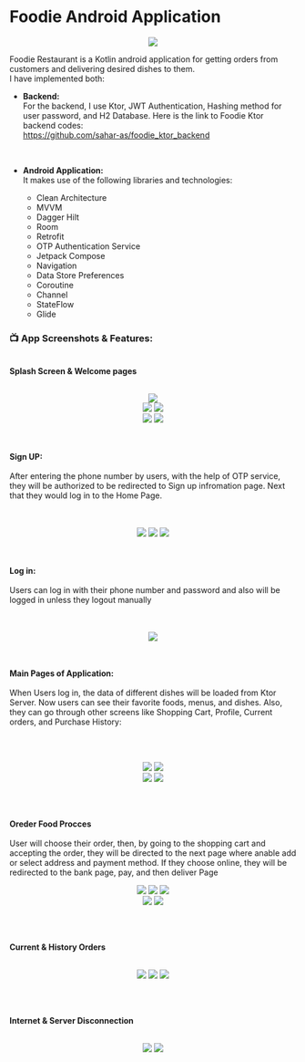# Foodie Android Application
<p align="center">
  <img src="https://user-images.githubusercontent.com/63088252/235286890-088cde89-9dee-4c0f-99d6-09bb126a50b7.png" />
  </p>
  
Foodie Restaurant is a Kotlin android application for getting orders from customers and delivering desired dishes to them. <br />
I have implemented both: <br />
- **Backend:**<br />
  For the backend, I use Ktor, JWT Authentication, Hashing method for user password, and H2 Database. Here is the link to Foodie Ktor backend codes:<br />
  https://github.com/sahar-as/foodie_ktor_backend<br />
  
  <br />
 - **Android Application:** <br />
   It makes use of the following libraries and technologies: <br />
    - Clean Architecture
    - MVVM
    - Dagger Hilt 
    - Room
    - Retrofit
    - OTP Authentication Service
    - Jetpack Compose
    - Navigation
    - Data Store Preferences
    - Coroutine
    - Channel
    - StateFlow
    - Glide

### 📺 App Screenshots & Features:
<br />
<b>Splash Screen & Welcome pages</b> <br /><br /> 
<p align="center"><img src="https://user-images.githubusercontent.com/63088252/235288261-054fec97-8f74-4ea3-ba90-dbdaaa009d91.jpg" /><br /> 
  <img src="https://user-images.githubusercontent.com/63088252/235288265-f483f609-0514-41d4-9bbe-e3f94ecc30a6.jpg" /> <img src="https://user-images.githubusercontent.com/63088252/235288271-33da11b1-9e7a-4505-ad19-98c36f5e54c1.jpg" /> <br />  <img src="https://user-images.githubusercontent.com/63088252/235288273-f515c995-e190-448f-ba2f-57142308588c.jpg" /> <img src="https://user-images.githubusercontent.com/63088252/235288274-34e549bd-efba-4678-b3a9-2a4cc036d9e8.jpg" /></p>
<br />

<br />
<b>Sign UP:</b><br /><br /> 
  After entering the phone number by users, with the help of OTP service, they will be authorized to be redirected to Sign up infromation page. Next that they would log in to the Home Page.<br /> <br /><br /> 
<p align="center"><img src="https://user-images.githubusercontent.com/63088252/235296812-103e2537-a521-4759-82bb-d20bdb6d8668.jpg" />
  <img src="https://user-images.githubusercontent.com/63088252/235296815-f88e6680-7065-4bfe-a9a2-61ed500ccbd6.jpg" /> <img src="https://user-images.githubusercontent.com/63088252/235296825-d19bfcf5-2747-48ba-946e-5b0d2d91d257.jpg" /></p>
<br />


<br />
<b>Log in: </b> <br /><br /> 
  Users can log in with their phone number and password and also will be logged in unless they logout manually <br /><br /> <br />
<p align="center"><img src="https://user-images.githubusercontent.com/63088252/235296884-2332d5aa-2ca2-487a-abca-b8f8f004b125.jpg" /><br /> 
<br />

  
<br />
<p text-align: left> <b>Main Pages of Application: </b> <br /><br /> 
  When Users log in, the data of different dishes will be loaded from Ktor Server. Now users can see their favorite foods, menus, and dishes. Also, they can go through other screens like Shopping Cart, Profile, Current orders, and Purchase History:</p><br /><br /> 
<p align="center"><img src="https://user-images.githubusercontent.com/63088252/235294173-94f28bdb-58b3-4669-8f51-ba965806438e.jpg" />
  <img src="https://user-images.githubusercontent.com/63088252/235294183-7d4e7d81-6665-4b6a-bb29-69e84ac60da2.jpg" /> <br />  <img src="https://user-images.githubusercontent.com/63088252/235294193-f98e3184-3cb1-426f-b26c-22ab55a8dcaa.jpg" /> <img src="https://user-images.githubusercontent.com/63088252/235296901-9bca0689-6616-447b-95d3-ad0642e1045d.jpg" /></p>
<br />



<br />
<p text-align: left> <b>Oreder Food Procces </b> <br /><br /> 
User will choose their order, then, by going to the shopping cart and accepting the order, they will be directed to the next page where anable add or select address and payment method. If they choose online, they will be redirected to the bank page, pay, and then deliver Page
</p>
<p align="center"><img src="https://user-images.githubusercontent.com/63088252/235297273-4a571b5d-d4ad-4db5-a4ad-1f3ae8baf027.jpg" />
  <img src="https://user-images.githubusercontent.com/63088252/235297285-51d89823-7eb7-44f2-bf6a-146ac3596341.jpg" /> <img src="https://user-images.githubusercontent.com/63088252/235297291-436f64b5-0a52-4dc2-aefa-0aeaba7adcc1.jpg" /> <br /> <img src="https://user-images.githubusercontent.com/63088252/235297292-646276b1-9e0b-4875-a2ec-211a6bb70679.jpg" /> <img src="https://user-images.githubusercontent.com/63088252/235297298-55bdfb93-3e63-4375-b0e2-b1805d5bddb6.jpg" /></p>
<br />


<br />
<p text-align: left> <b> Current & History Orders </b> <br /><br /> 
</p>
<p align="center"><img src="https://user-images.githubusercontent.com/63088252/235297405-3b05388a-eb1e-4df0-af7e-2de42c7d32c1.jpg" />
  <img src="https://user-images.githubusercontent.com/63088252/235297412-aaf99cec-4998-431a-9091-a8dac5cc1819.jpg" /> <img src="https://user-images.githubusercontent.com/63088252/235297415-6c4ba031-7926-4aef-8d96-c79357cf5bbd.jpg" /></p>
<br />

<br />
<p text-align: left> <b> Internet & Server Disconnection </b> <br /><br /> 
</p>
<p align="center"><img src="https://user-images.githubusercontent.com/63088252/235297556-dac07fb6-40df-4909-ada1-7bbd9a5b6226.jpg" />
  <img src="https://user-images.githubusercontent.com/63088252/235297563-646cbb16-5e02-4e3c-90a6-79d60cc381c7.jpg" /> </p>
<br />




